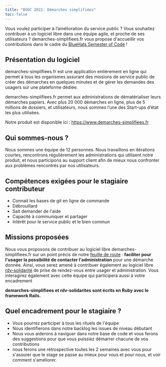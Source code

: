 ```yaml
---
title: "BSOC 2022: Démarches simplifiées"
toc: false
---
```


Vous voulez participer à l’amélioration du service public ? Vous souhaitez contribuer à un logiciel libre dans une équipe agile, et proche de ses utilisateurs ? demarches-simplifiees.fr vous propose d'accueillir vos contributions dans le cadre du [BlueHats Semester of Code](https://man.sr.ht/~etalab/logiciels-libres/bluehats-semester-of-code.md) !

## Présentation du logiciel

demarches-simplifiees.fr est une application entièrement en ligne qui permet à tous les organismes assurant des missions de service public de créer des démarches en quelques minutes et de gérer les demandes des usagers sur une plateforme dédiée.

demarches-simplifiees.fr permet aux administrations de dématérialiser leurs démarches papiers.  Avec plus 20 000 démarches en ligne, plus de 5 millions de dossiers, et utilisateurs, nous sommes l’une des Start-ups d’état les plus utilisées.

Notre produit est disponible ici : https://www.demarches-simplifiees.fr

## Qui sommes-nous ?

Nous sommes une équipe de 12 personnes. Nous travaillons en itérations courtes, rencontrons régulièrement les administrations qui utilisent notre produit, et nous participons au support client afin de mieux nous confronter aux problèmes rencontrés par nos utilisateurs.

## Compétences exigées pour le stagiaire contributeur

- Connait les bases de git en ligne de commande
- Débrouillard
- Sait demander de l'aide
- Capacité à communiquer et partager
- Intérêt pour le service public et le bien commun

## Missions proposées

Nous vous proposons de contribuer au logiciel libre demarches-simplifiees.fr sur un point précis de notre [feuille de route](https://github.com/betagouv/demarches-simplifiees.fr/wiki/Feuille-de-route) : **faciliter pour l'usager la possibilité de contacter l'administration** pour une démarche donnée. Ainsi, vous serez amené à contribuer également au logiciel libre [rdv-solidarité](https://www.rdv-solidarites.fr/) de prise de rendez-vous entre usager et administration. Vous interagirez également avec cette équipe qui participera aussi à votre encadrement

**demarches-simplifiees et rdv-solidarites sont écrits en Ruby avec le framework Rails.**

## Quel encadrement pour le stagiaire ?

- Vous pourrez participer à tous les rituels de l'équipe
- Nous identifierons dans notre backlog les issues de niveau débutant
- Nous vous aiderons à naviguer dans notre base de code et vous ferons des suggestions pour que vous puissiez démarrer chacune de vos contributions
- nous ferons une rétrospective toutes les 2 semaines avec vous pour s'assurer que le stage se passe au mieux pour vous et pour nous, et voir comment s'améliorer.
